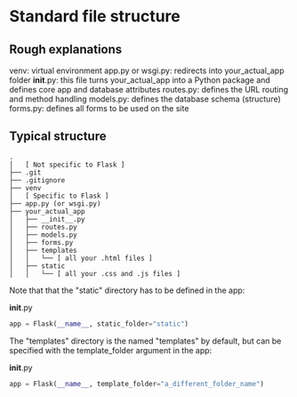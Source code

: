 # Standard file structure

## Rough explanations
venv: virtual environment
app.py or wsgi.py: redirects into your_actual_app folder
__init__.py: this file turns your_actual_app into a Python package and defines core app and database attributes
routes.py: defines the URL routing and method handling
models.py: defines the database schema (structure)
forms.py: defines all forms to be used on the site

## Typical structure
```
.
│   [ Not specific to Flask ]
├── .git
├── .gitignore
├── venv
│   [ Specific to Flask ]
├── app.py (or wsgi.py)
├── your_actual_app
│   ├── __init__.py
│   ├── routes.py
│   ├── models.py
│   ├── forms.py
│   ├── templates
│   │   └── [ all your .html files ]
│   ├── static
│   │   └── [ all your .css and .js files ]
```

Note that that the "static" directory has to be defined in the app:

__init__.py
```python
app = Flask(__name__, static_folder="static")
```

The "templates" directory is the named "templates" by default, but can be specified with the template_folder argument in the app:

__init__.py
```python
app = Flask(__name__, template_folder="a_different_folder_name")
```





